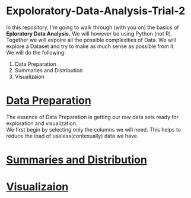 # Expoloratory-Data-Analysis-Trial-2
In this repository, I'm going to walk through (with you on) the basics of <b>Eploratory Data Analysis.</b> We will however be using Python (not R).<br>
Together we will expolre all the possible complexities of Data. We will explore a Dataset and try to make as much sense as possible from it.<br>
We will do the following:<br>
<ol>
  <li>Data Preparation</li>
  <li>Summaries and Distribution</li>
  <li>Visualizaion</li>
</ol>

# <a href = "">Data Preparation</a>
The essence of Data Preparation is getting our raw data sets ready for exploration and visualization.<br>
We first begin by selecting only the columns we will need. This helps to reduce the load of useless(contexually) data we have.<br>
# <a href = "">Summaries and Distribution</a>
# <a href = "">Visualizaion<a/>
